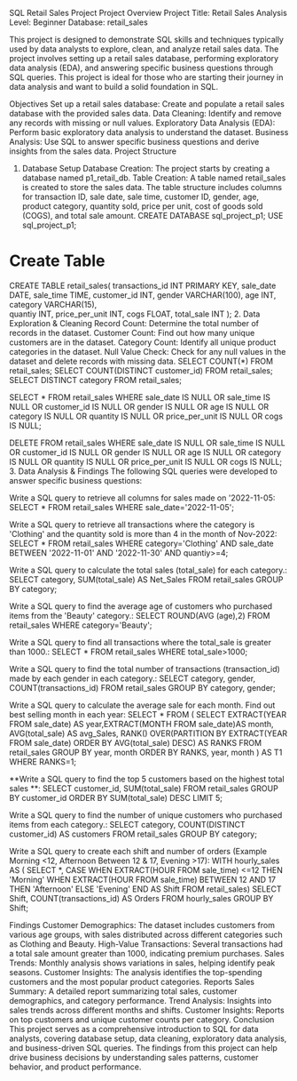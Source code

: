 SQL Retail Sales Project
Project Overview
Project Title: Retail Sales Analysis
Level: Beginner
Database: retail_sales

This project is designed to demonstrate SQL skills and techniques typically used by data analysts to explore, clean, and analyze retail sales data. The project involves setting up a retail sales database, performing exploratory data analysis (EDA), and answering specific business questions through SQL queries. This project is ideal for those who are starting their journey in data analysis and want to build a solid foundation in SQL.

Objectives
Set up a retail sales database: Create and populate a retail sales database with the provided sales data.
Data Cleaning: Identify and remove any records with missing or null values.
Exploratory Data Analysis (EDA): Perform basic exploratory data analysis to understand the dataset.
Business Analysis: Use SQL to answer specific business questions and derive insights from the sales data.
Project Structure
1. Database Setup
Database Creation: The project starts by creating a database named p1_retail_db.
Table Creation: A table named retail_sales is created to store the sales data. The table structure includes columns for transaction ID, sale date, sale time, customer ID, gender, age, product category, quantity sold, price per unit, cost of goods sold (COGS), and total sale amount.
CREATE DATABASE sql_project_p1;
USE sql_project_p1;

# Create Table
CREATE TABLE retail_sales(
				transactions_id	INT PRIMARY KEY,
				sale_date DATE,
                sale_time TIME,
                customer_id INT,
                gender	VARCHAR(100),
                age	INT,
                category VARCHAR(15),	
                quantiy	INT,
                price_per_unit	INT,
                cogs FLOAT,
                total_sale INT
                );
2. Data Exploration & Cleaning
Record Count: Determine the total number of records in the dataset.
Customer Count: Find out how many unique customers are in the dataset.
Category Count: Identify all unique product categories in the dataset.
Null Value Check: Check for any null values in the dataset and delete records with missing data.
SELECT COUNT(*) FROM retail_sales;
SELECT COUNT(DISTINCT customer_id) FROM retail_sales;
SELECT DISTINCT category FROM retail_sales;

SELECT * FROM retail_sales
WHERE 
    sale_date IS NULL OR sale_time IS NULL OR customer_id IS NULL OR 
    gender IS NULL OR age IS NULL OR category IS NULL OR 
    quantity IS NULL OR price_per_unit IS NULL OR cogs IS NULL;

DELETE FROM retail_sales
WHERE 
    sale_date IS NULL OR sale_time IS NULL OR customer_id IS NULL OR 
    gender IS NULL OR age IS NULL OR category IS NULL OR 
    quantity IS NULL OR price_per_unit IS NULL OR cogs IS NULL;
3. Data Analysis & Findings
The following SQL queries were developed to answer specific business questions:

Write a SQL query to retrieve all columns for sales made on '2022-11-05:
SELECT * FROM retail_sales
WHERE sale_date='2022-11-05';

Write a SQL query to retrieve all transactions where the category is 'Clothing' and the quantity sold is more than 4 in the month of Nov-2022:
SELECT * FROM retail_sales
WHERE category='Clothing' AND sale_date BETWEEN '2022-11-01' AND '2022-11-30' AND quantiy>=4;

Write a SQL query to calculate the total sales (total_sale) for each category.:
SELECT category, SUM(total_sale) AS Net_Sales FROM retail_sales
GROUP BY category;

Write a SQL query to find the average age of customers who purchased items from the 'Beauty' category.:
SELECT ROUND(AVG (age),2) FROM retail_sales
WHERE category='Beauty';

Write a SQL query to find all transactions where the total_sale is greater than 1000.:
SELECT * FROM retail_sales
WHERE total_sale>1000;

Write a SQL query to find the total number of transactions (transaction_id) made by each gender in each category.:
SELECT category, gender, COUNT(transactions_id) FROM retail_sales
GROUP BY category, gender;

Write a SQL query to calculate the average sale for each month. Find out best selling month in each year:
SELECT * FROM (
SELECT EXTRACT(YEAR FROM sale_date) AS year,EXTRACT(MONTH FROM sale_date)AS month, AVG(total_sale) AS avg_Sales, RANK() OVER(PARTITION BY EXTRACT(YEAR FROM sale_date) ORDER BY AVG(total_sale) DESC) AS RANKS
FROM retail_sales
GROUP BY year, month
ORDER BY RANKS, year, month
) AS T1
WHERE RANKS=1;

**Write a SQL query to find the top 5 customers based on the highest total sales **:
SELECT customer_id, SUM(total_sale) FROM retail_sales
GROUP BY customer_id
ORDER BY SUM(total_sale) DESC
LIMIT 5;

Write a SQL query to find the number of unique customers who purchased items from each category.:
SELECT category, COUNT(DISTINCT customer_id) AS customers FROM retail_sales
GROUP BY category;

Write a SQL query to create each shift and number of orders (Example Morning <12, Afternoon Between 12 & 17, Evening >17):
WITH hourly_sales
AS (
SELECT *,
	CASE
		WHEN EXTRACT(HOUR FROM sale_time) <=12 THEN 'Morning'
        WHEN EXTRACT(HOUR FROM sale_time) BETWEEN 12 AND 17 THEN 'Afternoon'
        ELSE 'Evening'
	END AS Shift
FROM retail_sales)
SELECT Shift, COUNT(transactions_id) AS Orders FROM hourly_sales
GROUP BY Shift;

Findings
Customer Demographics: The dataset includes customers from various age groups, with sales distributed across different categories such as Clothing and Beauty.
High-Value Transactions: Several transactions had a total sale amount greater than 1000, indicating premium purchases.
Sales Trends: Monthly analysis shows variations in sales, helping identify peak seasons.
Customer Insights: The analysis identifies the top-spending customers and the most popular product categories.
Reports
Sales Summary: A detailed report summarizing total sales, customer demographics, and category performance.
Trend Analysis: Insights into sales trends across different months and shifts.
Customer Insights: Reports on top customers and unique customer counts per category.
Conclusion
This project serves as a comprehensive introduction to SQL for data analysts, covering database setup, data cleaning, exploratory data analysis, and business-driven SQL queries. The findings from this project can help drive business decisions by understanding sales patterns, customer behavior, and product performance.
